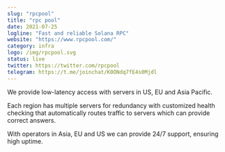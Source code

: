 ```yaml
---
slug: "rpcpool"
title: "rpc pool"
date: 2021-07-25
logline: "Fast and reliable Solana RPC"
website: "https://www.rpcpool.com/"
category: infra
logo: /img/rpcpool.svg
status: live
twitter: https://twitter.com/rpcpool
telegram: https://t.me/joinchat/K0ONdq7fE4s0Mjdl
---
```


We provide low-latency access with servers in US, EU and Asia Pacific.

Each region has multiple servers for redundancy with customized health checking that automatically routes traffic to servers which can provide correct answers.

With operators in Asia, EU and US we can provide 24/7 support, ensuring high uptime.
